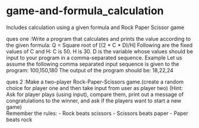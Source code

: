 # game-and-formula_calculation
Includes calculation using a given formula and Rock Paper Scissor game


ques one :Write a program that calculates and prints the value according to the given formula: 
Q = Square root of [(2 * C * D)/H] 
Following are the fixed values of C and H: 
C is 50. H is 30. 
D is the variable whose values should be input to your program in a comma-separated sequence. 
Example 
Let us assume the following comma separated input sequence is given to the program: 
100,150,180 
The output of the program should be: 
18,22,24 


ques 2 :Make a two-player Rock-Paper-Scissors game.(create a random choice for player one and then take input from user as player two) (Hint: Ask for player plays (using input), compare them, print out a message of congratulations to the winner, and ask if the players want to start a new game)  
Remember the rules: - Rock beats scissors 
                                 - Scissors beats paper
                                 - Paper beats rock 
